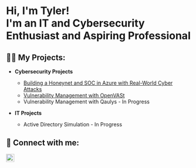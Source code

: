 <h1>Hi, I'm Tyler! <br/>I'm an IT and Cybersecurity Enthusiast and Aspiring Professional</h1>

<h2>👨‍💻 My Projects:</h2>

- <b>Cybersecurity Projects</b>
  - [Building a Honeynet and SOC in Azure with Real-World Cyber Attacks](https://github.com/TylerDeaver/Azure-SOC)
  - [Vulnerability Management with OpenVASt](https://github.com/TylerDeaver/OpenVAS)
  - Vulnerability Management with Qaulys - In Progress

- <b>IT Projects</b>
  - Active Directory Simulation - In Progress

<h2> 🤳 Connect with me:</h2>

[<img align="left" alt="Tyler-Deaver | LinkedIn" width="22px" src="https://cdn.jsdelivr.net/npm/simple-icons@v3/icons/linkedin.svg" />][linkedin]

[linkedin]: https://linkedin.com/in/tyler-deaver
